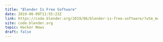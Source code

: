 ```yaml
---
title: "Blender Is Free Software"
date: 2019-06-09T11:55:23Z
link: https://code.blender.org/2019/06/blender-is-free-software/?utm_medium=RSS&utm_source=hune
site: code.blender.org
topic: Hacker News
draft: false
---
```

